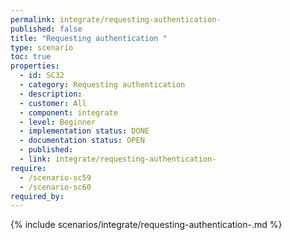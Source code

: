 ```yaml
---
permalink: integrate/requesting-authentication-
published: false
title: "Requesting authentication "
type: scenario
toc: true
properties:
  - id: SC32
  - category: Requesting authentication
  - description:
  - customer: All
  - component: integrate
  - level: Beginner
  - implementation status: DONE
  - documentation status: OPEN
  - published:
  - link: integrate/requesting-authentication-
require:
  - /scenario-sc59
  - /scenario-sc60
required_by:
---
```


{% include scenarios/integrate/requesting-authentication-.md %}
